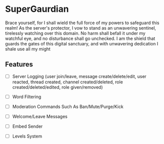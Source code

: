 # SuperGaurdian

Brace yourself, for I shall wield the full force of my powers to safeguard this realm! As the server's protector, I vow to stand as an unwavering sentinel, tirelessly watching over this domain. No harm shall befall it under my watchful eye, and no disturbance shall go unchecked. I am the shield that guards the gates of this digital sanctuary, and with unwavering dedication I shale use all my might

## Features

- [ ] Server Logging (user join/leave, message create/delete/edit, user reacted, thread created, channel created/deleted, role created/deleted/edited, role given/removed)

- [ ] Word Filtering
- [ ] Moderation Commands Such As Ban/Mute/Purge/Kick
- [ ] Welcome/Leave Messages
- [ ] Embed Sender
- [ ] Levels System
